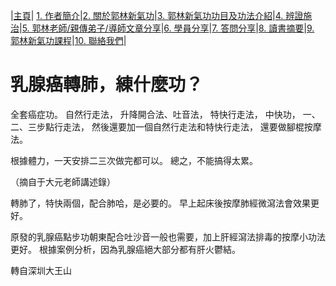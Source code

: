 |[主頁](/README.md)| [1. 作者簡介](/a10.md)|[2. 關於郭林新氣功](/a1.md)|[3. 郭林新氣功功目及功法介紹](/a2.md)|[4. 辨證施治](/a3.md)|[5. 郭林老師/親傳弟子/導師文章分享](/a5.md)|[6. 學員分享](/a6.md)|[7. 答問分享](/a7.md)|[8. 讀書摘要](/a4.md)|[9. 郭林新氣功課程](/郭林新氣功課程.md)|[10. 聯絡我們](/a9.md)|

# 乳腺癌轉肺，練什麼功？

全套癌症功。
自然行走法，
升降開合法、吐音法，
特快行走法，
中快功，
一、二、三步點行走法，
然後還要加一個自然行走法和特快行走法，
還要做腳棍按摩法。

根據體力，一天安排二三次做完都可以。 總之，不能搞得太累。

（摘自于大元老師講述錄）

轉肺了，特快兩個，配合肺哈，是必要的。 早上起床後按摩肺經微瀉法會效果更好。

原發的乳腺癌點步功朝東配合吐沙音一般也需要，加上肝經瀉法排毒的按摩小功法更好。 根據案例分析，因為乳腺癌絕大部分都有肝火鬱結。

轉自深圳大王山
